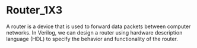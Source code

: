 # Router_1X3
A router is a device that is used to forward data packets between computer networks. In Verilog, we can design a router using hardware description language (HDL) to specify the behavior and functionality of the router.
